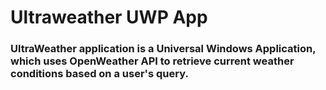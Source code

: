 # Ultraweather UWP App
### UltraWeather application is a Universal Windows Application, which uses OpenWeather API to retrieve current weather conditions based on a user's query.
